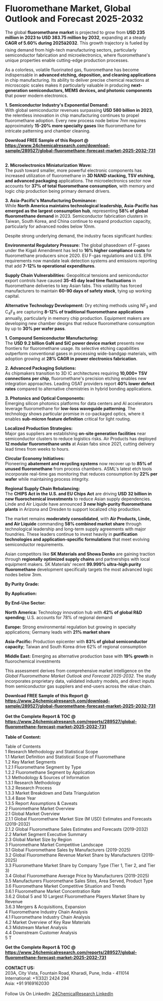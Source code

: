 <h1>Fluoromethane Market, Global Outlook and Forecast 2025-2032</h1><p>The global <strong>fluoromethane market</strong> is projected to grow from <strong>USD 235 million in 2023 to USD 383.75 million by 2032</strong>, expanding at a steady <strong>CAGR of 5.60% during 2025â2032</strong>. This growth trajectory is fueled by rising demand from high-tech manufacturing sectors, particularly semiconductor fabrication and microelectronics, where fluoromethane's unique properties enable cutting-edge production processes.</p><p>As a colorless, volatile fluorinated gas, fluoromethane has become indispensable in <strong>advanced etching, deposition, and cleaning applications</strong> in chip manufacturing. Its ability to deliver precise chemical reactions at microscopic scales makes it particularly valuable in producing <strong>next-generation semiconductors, MEMS devices, and photonic components</strong> that power modern electronics.</p><p><strong>1. Semiconductor Industry's Exponential Demand:</strong><br>
With global semiconductor revenues surpassing <strong>USD 580 billion in 2023</strong>, the relentless innovation in chip manufacturing continues to propel fluoromethane adoption. Every new process node below 7nm requires approximately <strong>15-20% more specialty gases</strong> like fluoromethane for intricate patterning and chamber cleaning.</p><div><b>Download FREE Sample of this Report @ 
            <a href="https://www.24chemicalresearch.com/download-sample/289527/global-fluoromethane-forecast-market-2025-2032-731">
            https://www.24chemicalresearch.com/download-sample/289527/global-fluoromethane-forecast-market-2025-2032-731</a></b></div><br><p><strong>2. Microelectronics Miniaturization Wave:</strong><br>
The push toward smaller, more powerful electronic components has increased utilization of fluoromethane in <strong>3D NAND stacking, TSV etching, and advanced packaging</strong> applications. The microelectronics sector now accounts for <strong>37% of total fluoromethane consumption</strong>, with memory and logic chip production being primary demand drivers.</p><p><strong>3. Asia-Pacific's Manufacturing Dominance:</strong><br>
While <strong>North America maintains technological leadership<i>, </i>Asia-Pacific has emerged as the largest consumption hub</strong>, representing <strong>58% of global fluoromethane demand</strong> in 2023. Semiconductor fabrication clusters in Taiwan, South Korea, and China continue to expand production capacity, particularly for advanced nodes below 10nm.</p><p>Despite strong underlying demand, the industry faces significant hurdles:</p><p><strong>Environmental Regulatory Pressure:</strong> The global phasedown of F-gases under the Kigali Amendment has led to <strong>16% higher compliance costs</strong> for fluoromethane producers since 2020. EU F-gas regulations and U.S. EPA requirements now mandate leak detection systems and emissions reporting that add <strong>7-12% to operational expenditures</strong>.</p><p><strong>Supply Chain Vulnerabilities:</strong> Geopolitical tensions and semiconductor export controls have caused <strong>35-45 day lead time fluctuations</strong> in fluoromethane deliveries to key Asian fabs. This volatility has forced manufacturers to maintain <strong>60-90 days of safety stock</strong>, tying up working capital.</p><p><strong>Alternative Technology Development:</strong> Dry etching methods using NF<sub>3</sub> and C<sub>4</sub>F<sub>8</sub> are capturing <strong>8-12% of traditional fluoromethane applications</strong> annually, particularly in memory chip production. Equipment makers are developing new chamber designs that reduce fluoromethane consumption by up to <strong>30% per wafer pass</strong>.</p><p><strong>1. Compound Semiconductor Manufacturing:</strong><br>
The <strong>USD 9.2 billion GaN and SiC power device market</strong> presents new frontiers for fluoromethane usage. Its selective etching capabilities outperform conventional gases in processing wide-bandgap materials, with adoption growing at <strong>28% CAGR in power electronics fabrication</strong>.</p><p><strong>2. Advanced Packaging Solutions:</strong><br>
As chipmakers transition to 3D IC architectures requiring <strong>10,000+ TSV connections per chip</strong>, fluoromethane's precision etching enables new integration approaches. Leading OSAT providers report <strong>40% lower defect rates</strong> compared to alternative chemistries in hybrid bonding applications.</p><p><strong>3. Photonics and Optical Components:</strong><br>
Emerging silicon photonics platforms for data centers and AI accelerators leverage fluoromethane for <strong>low-loss waveguide patterning</strong>. The technology shows particular promise in co-packaged optics, where it enables <strong>sub-micron feature definition</strong> critical for light routing.</p><p><strong>Localized Production Strategies:</strong><br>
	Major gas suppliers are establishing <strong>on-site generation facilities</strong> near semiconductor clusters to reduce logistics risks. Air Products has deployed <strong>12 modular fluoromethane units</strong> at Asian fabs since 2021, cutting delivery lead times from weeks to hours.</p><p><strong>Circular Economy Initiatives:</strong><br>
	Pioneering <strong>abatement and recycling systems</strong> now recover up to <strong>85% of unused fluoromethane</strong> from process chambers. ASML's latest etch tools incorporate real-time gas monitoring that reduces consumption by <strong>22% per wafer</strong> while maintaining process integrity.</p><p><strong>Regional Supply Chain Rebalancing:</strong><br>
	The <strong>CHIPS Act in the U.S. and EU Chips Act</strong> are driving <strong>USD 32 billion in new fluorochemical investments</strong> to reduce Asian supply dependencies. Linde and Air Liquide have announced <strong>3 new high-purity fluoromethane plants</strong> in Arizona and Dresden to support localized chip production.</p><p>The market remains <strong>moderately consolidated</strong>, with <strong>Air Products, Linde, and Air Liquide</strong> commanding <strong>58% combined market share</strong> through technological leadership and long-term supply agreements with major foundries. These leaders continue to invest heavily in <strong>purification technologies and application-specific formulations</strong> that meet evolving semiconductor requirements.</p><p>Asian competitors like <strong>SK Materials and Showa Denko</strong> are gaining traction through <strong>regionally optimized supply chains</strong> and partnerships with local equipment makers. SK Materials' recent <strong>99.999% ultra-high purity fluoromethane</strong> development specifically targets the most advanced logic nodes below 3nm.</p><p><strong>By Purity Grade:</strong></p><p><strong>By Application:</strong></p><p><strong>By End-Use Sector:</strong></p><p><strong>North America:</strong> Technology innovation hub with <strong>42% of global R&amp;D spending</strong>; U.S. accounts for 78% of regional demand</p><p><strong>Europe:</strong> Strong environmental regulation but growing in specialty applications; Germany leads with <strong>21% market share</strong></p><p><strong>Asia-Pacific:</strong> Production epicenter with <strong>83% of global semiconductor capacity</strong>; Taiwan and South Korea drive 62% of regional consumption</p><p><strong>Middle East:</strong> Emerging as alternative production base with <strong>19% growth</strong> in fluorochemical investments</p><p>This assessment derives from comprehensive market intelligence on the <em>Global Fluoromethane Market Outlook and Forecast 2025-2032</em>. The study incorporates proprietary data, validated industry models, and direct inputs from semiconductor gas suppliers and end-users across the value chain.</p><div><b>Download FREE Sample of this Report @ 
            <a href="https://www.24chemicalresearch.com/download-sample/289527/global-fluoromethane-forecast-market-2025-2032-731">
            https://www.24chemicalresearch.com/download-sample/289527/global-fluoromethane-forecast-market-2025-2032-731</a></b></div><br><div><b>Get the Complete Report & TOC @ 
            <a href="https://www.24chemicalresearch.com/reports/289527/global-fluoromethane-forecast-market-2025-2032-731">
            https://www.24chemicalresearch.com/reports/289527/global-fluoromethane-forecast-market-2025-2032-731</a></b></div><br>
            <b>Table of Content:</b><p>Table of Contents<br />
1 Research Methodology and Statistical Scope<br />
1.1 Market Definition and Statistical Scope of Fluoromethane<br />
1.2 Key Market Segments<br />
1.2.1 Fluoromethane Segment by Type<br />
1.2.2 Fluoromethane Segment by Application<br />
1.3 Methodology & Sources of Information<br />
1.3.1 Research Methodology<br />
1.3.2 Research Process<br />
1.3.3 Market Breakdown and Data Triangulation<br />
1.3.4 Base Year<br />
1.3.5 Report Assumptions & Caveats<br />
2 Fluoromethane Market Overview<br />
2.1 Global Market Overview<br />
2.1.1 Global Fluoromethane Market Size (M USD) Estimates and Forecasts (2019-2032)<br />
2.1.2 Global Fluoromethane Sales Estimates and Forecasts (2019-2032)<br />
2.2 Market Segment Executive Summary<br />
2.3 Global Market Size by Region<br />
3 Fluoromethane Market Competitive Landscape<br />
3.1 Global Fluoromethane Sales by Manufacturers (2019-2025)<br />
3.2 Global Fluoromethane Revenue Market Share by Manufacturers (2019-2025)<br />
3.3 Fluoromethane Market Share by Company Type (Tier 1, Tier 2, and Tier 3)<br />
3.4 Global Fluoromethane Average Price by Manufacturers (2019-2025)<br />
3.5 Manufacturers Fluoromethane Sales Sites, Area Served, Product Type<br />
3.6 Fluoromethane Market Competitive Situation and Trends<br />
3.6.1 Fluoromethane Market Concentration Rate<br />
3.6.2 Global 5 and 10 Largest Fluoromethane Players Market Share by Revenue<br />
3.6.3 Mergers & Acquisitions, Expansion<br />
4 Fluoromethane Industry Chain Analysis<br />
4.1 Fluoromethane Industry Chain Analysis<br />
4.2 Market Overview of Key Raw Materials<br />
4.3 Midstream Market Analysis<br />
4.4 Downstream Customer Analysis<br />
5 T</p><div><b>Get the Complete Report & TOC @ 
            <a href="https://www.24chemicalresearch.com/reports/289527/global-fluoromethane-forecast-market-2025-2032-731">
            https://www.24chemicalresearch.com/reports/289527/global-fluoromethane-forecast-market-2025-2032-731</a></b></div><br><b>CONTACT US:</b><br>
            203A, City Vista, Fountain Road, Kharadi, Pune, India - 411014<br>
            International: +1(332) 2424 294<br>
            Asia: +91 9169162030 <br><br>
            Follow Us On LinkedIn: <a href="https://www.linkedin.com/company/24chemicalresearch/">24ChemicalResearch LinkedIn</a>